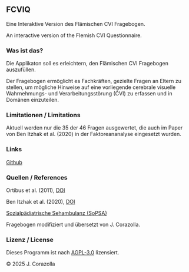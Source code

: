 ## FCVIQ
Eine Interaktive Version des Flämischen CVI Fragebogen.

An interactive version of the Flemish CVI Questionnaire.

### Was ist das?

Die Applikaton soll es erleichtern, den Flämischen CVI Fragebogen auszufüllen.

Der Fragebogen ermöglicht es Fachkräften, gezielte Fragen an Eltern zu stellen, um mögliche Hinweise auf eine vorliegende cerebrale visuelle Wahrnehmungs- und Verarbeitungsstörung (CVI) zu erfassen und in Domänen einzuteilen. 

### Limitationen / Limitations

Aktuell werden nur die 35 der 46 Fragen ausgewertet, die auch im Paper von Ben Itzhak et al. (2020) in der Faktoreananalyse eingesetzt wurden. 

### Links

[Github](https://github.com/juicinate/fcviq)

### Quellen / References

Ortibus et al. (2011), [DOI](https://doi.org/10.1055/s-0031-1285908)

Ben Itzhak et al. (2020), [DOI](https://doi.org/10.1111/dmcn.14448)

[Sozialpädiatrische Sehambulanz (SoPSA)](https://www.landeskrankenhaus.de/rheinhessen-fachklinik-mainz/unser-angebot/sozialpaediatrische-sehambulanz)

Fragebogen modifiziert und übersetzt von J. Corazolla.

### Lizenz / License

Dieses Programm ist nach [AGPL-3.0](https://www.gnu.org/licenses/agpl-3.0.html) lizensiert. 

&copy; 2025 J. Corazolla
